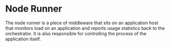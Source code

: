 # Node Runner

The node runner is a piece of middleware that sits on an application host that monitors load on an application and reports usage statistics back to the orchestrator.  It is also responsible for controlling the process of the application itself. 
